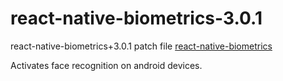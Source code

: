 # react-native-biometrics-3.0.1
react-native-biometrics+3.0.1 patch file
[react-native-biometrics](https://github.com/SelfLender/react-native-biometrics)

Activates face recognition on android devices.
